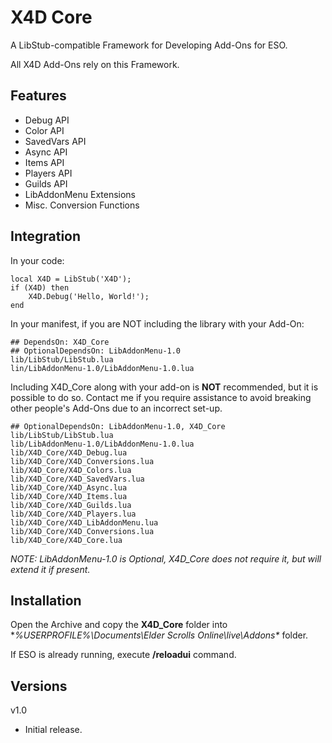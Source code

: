 # X4D **Core**

A LibStub-compatible Framework for Developing Add-Ons for ESO.

All X4D Add-Ons rely on this Framework.

## Features

* Debug API
* Color API
* SavedVars API
* Async API
* Items API
* Players API
* Guilds API
* LibAddonMenu Extensions
* Misc. Conversion Functions

## Integration

In your code:
```
local X4D = LibStub('X4D');
if (X4D) then
	X4D.Debug('Hello, World!');
end
```

In your manifest, if you are NOT including the library with your Add-On:
```
## DependsOn: X4D_Core
## OptionalDependsOn: LibAddonMenu-1.0
lib/LibStub/LibStub.lua
lin/LibAddonMenu-1.0/LibAddonMenu-1.0.lua
```

Including X4D_Core along with your add-on is **NOT** recommended, but it is possible to do so. Contact me if you require assistance to avoid breaking other people's Add-Ons due to an incorrect set-up.
```
## OptionalDependsOn: LibAddonMenu-1.0, X4D_Core
lib/LibStub/LibStub.lua
lib/LibAddonMenu-1.0/LibAddonMenu-1.0.lua
lib/X4D_Core/X4D_Debug.lua
lib/X4D_Core/X4D_Conversions.lua
lib/X4D_Core/X4D_Colors.lua
lib/X4D_Core/X4D_SavedVars.lua
lib/X4D_Core/X4D_Async.lua
lib/X4D_Core/X4D_Items.lua
lib/X4D_Core/X4D_Guilds.lua
lib/X4D_Core/X4D_Players.lua
lib/X4D_Core/X4D_LibAddonMenu.lua
lib/X4D_Core/X4D_Conversions.lua
lib/X4D_Core/X4D_Core.lua
```

*NOTE: LibAddonMenu-1.0 is Optional, X4D_Core does not require it, but will extend it if present.*

## Installation

Open the Archive and copy the **X4D_Core** folder into **%USERPROFILE%\Documents\Elder Scrolls Online\live\Addons\** folder.


If ESO is already running, execute **/reloadui** command.

## Versions
v1.0
- Initial release.

